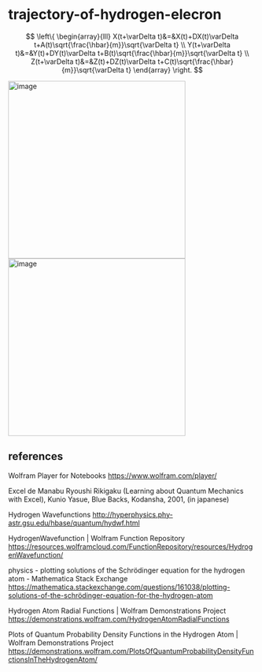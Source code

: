 # trajectory-of-hydrogen-elecron

$$
\left\{
\begin{array}{lll}
X(t+\varDelta t)&=&X(t)+DX(t)\varDelta t+A(t)\sqrt{\frac{\hbar}{m}}\sqrt{\varDelta t} \\
Y(t+\varDelta t)&=&Y(t)+DY(t)\varDelta t+B(t)\sqrt{\frac{\hbar}{m}}\sqrt{\varDelta t} \\
Z(t+\varDelta t)&=&Z(t)+DZ(t)\varDelta t+C(t)\sqrt{\frac{\hbar}{m}}\sqrt{\varDelta t}
\end{array}
\right.
$$


<img width="360" alt="image" src="https://github.com/user-attachments/assets/3070e2ea-187e-4c83-ba79-60b3b59929ba" />

<img width="360" alt="image" src="https://github.com/user-attachments/assets/cfb8f3e2-c80d-4a49-806a-613f27c70ea9" />


## references

Wolfram Player for Notebooks
https://www.wolfram.com/player/

Excel de Manabu Ryoushi Rikigaku (Learning about Quantum Mechanics with Excel), 
Kunio Yasue,  Blue Backs,  Kodansha,  2001,
(in japanese)

Hydrogen Wavefunctions
http://hyperphysics.phy-astr.gsu.edu/hbase/quantum/hydwf.html

HydrogenWavefunction | Wolfram Function Repository
https://resources.wolframcloud.com/FunctionRepository/resources/HydrogenWavefunction/

physics - plotting solutions of the Schrödinger equation for the hydrogen atom - Mathematica Stack Exchange
https://mathematica.stackexchange.com/questions/161038/plotting-solutions-of-the-schrödinger-equation-for-the-hydrogen-atom

Hydrogen Atom Radial Functions | Wolfram Demonstrations Project
https://demonstrations.wolfram.com/HydrogenAtomRadialFunctions

Plots of Quantum Probability Density Functions in the Hydrogen Atom | Wolfram Demonstrations Project
https://demonstrations.wolfram.com/PlotsOfQuantumProbabilityDensityFunctionsInTheHydrogenAtom/
